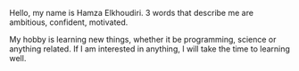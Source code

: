 Hello, my name is Hamza Elkhoudiri. 
3 words that describe me are ambitious, confident, motivated.

My hobby is learning new things, whether it be programming, science or anything related. If I am interested in anything, I will take the time to learning well.  
